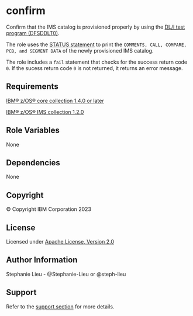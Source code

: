 confirm
=========

Confirm that the IMS catalog is provisioned properly by using the [DL/I test program (DFSDDLT0)](https://www.ibm.com/docs/en/ims/15.3.0?topic=reference-dli-test-program-dfsddlt0). 

The role uses the [STATUS statement](https://www.ibm.com/docs/en/ims/15.3.0?topic=reference-status-statement) to print the `COMMENTS, CALL, COMPARE, PCB, and SEGMENT DATA` of the newly provisioned IMS catalog. 

The role includes a `fail` statement that checks for the success return code `0`. If the sucess return code `0` is not returned, it returns an error message. 

Requirements
------------

[IBM&reg; z/OS&reg; core collection 1.4.0 or later](https://galaxy.ansible.com/ibm/ibm_zos_core)

[IBM&reg; z/OS&reg; IMS collection 1.2.0](https://galaxy.ansible.com/ibm/ibm_zos_ims)

Role Variables
--------------

None

Dependencies
------------

None


Copyright
---------

© Copyright IBM Corporation 2023

License
-------

Licensed under [Apache License, Version 2.0](https://opensource.org/licenses/Apache-2.0)

Author Information
------------------

Stephanie Lieu - @Stephanie-Lieu or @steph-lieu

Support
-------

Refer to the [support section](https://github.com/IBM/z_ansible_collections_samples/blob/master/README.md#support) for more details.
